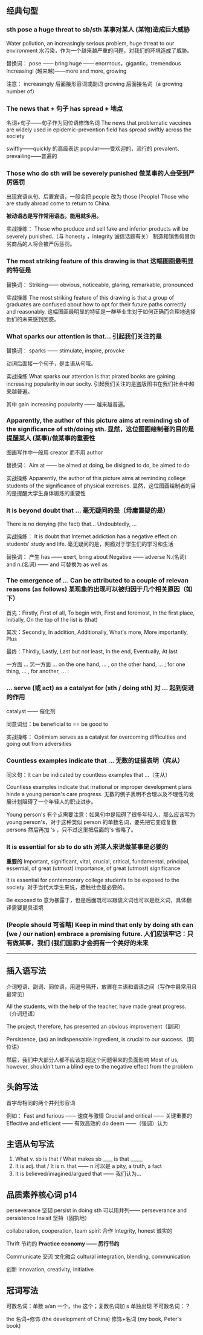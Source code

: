 ## 经典句型 
### sth pose a huge threat to sb/sth  某事对某人 (某物)造成巨大威胁

Water pollution, an increasingly serious problem, huge threat to our environment
水污染，作为一个越来越严重的问题，对我们的环境造成了威胁。

替换词：
pose —— bring
huge —— enormous，gigantic，tremendous
Increasingl (越来越)——more and more, growing 

注意：
increasingly 后面接形容词或副词
growing 后面接名词（a growing number of）

### The news that + 句子 has spread + 地点
名词+句子——句子作为同位语修饰名词
The news that problematic vaccines are widely used in epidemic-prevention field has spread swiftly across the society

swiftly——quickly 的高级表达
popular——受欢迎的，流行的
prevalent、prevailing——普遍的

### Those who do sth will be severely punished 做某事的人会受到严厉惩罚

出现宾语从句、后置宾语，一般会把 people 改为 those
(People) Those who are study abroad come to return to China.

**被动语态是写作常用语态，能用就多用。**

实战操练：
Those who produce and sell fake and inferior products will be severely punished.（与 honesty ，integrity 诚信话题有关）
制造和销售假冒伪劣商品的人将会被严厉惩罚。

### The most striking feature of this drawing is that  这幅图画最明显的特征是

替换词：
Striking—— obvious, noticeable, glaring, remarkable, pronounced

实战操练
The most striking feature of this drawing is that a group of graduates are confused about how to opt for their future paths correctly and reasonably.
这幅图画最明显的特征是一群毕业生对于如何正确而合理地选择他们的未来感到困惑。

### What sparks our attention is that...  引起我们关注的是

替换词：
sparks —— stimulate, inspire, provoke

动词后面接一个句子，是主语从句哦。

实战操练
What sparks our attention is that pirated books are gaining increasing popularity in our socity. 引起我们关注的是盗版图书在我们社会中越来越普遍。

其中 gain increasing popularity —— 越来越普遍。

### Apparently, the author of this picture aims at reminding sb of the significance of sth/doing sth.  显然，这位图画绘制者的目的是提醒某人 (某事)/做某事的重要性
图画写作中一般用 creator 而不用 author

替换词：
Aim at —— be aimed at doing, be disigned to do, be aimed to do

实战操练
Apparently, the author of this picture aims at reminding college students of the significance of physical exercises. 显然，这位图画绘制者的目的是提醒大学生身体锻炼的重要性

### It is beyond doubt that ... 毫无疑问的是（毋庸置疑的是）
There is no denying (the fact) that...
Undoubtedly, ...

实战操练：
It is doubt that Internet addiction has a negative effect  on students' study and life. 毫无疑问的是，网瘾对于学生们的学习和生活

替换词：
产生 has —— exert, bring about
Negative —— adverse
N.(名词) and n.(名词) —— and 可替换为 as well as

### The emergence of ... Can be attributed to a couple of relevan reasons (as follows) 某现象的出现可以被归因于几个相关原因（如下）

首先：Firstly, First of all, To begin with, First and foremost, In the first place, Initially, On the top of the list is (that)

其次：Secondly, In addition, Additionally, What's more, More importantly, Plus

最终：Thirdly, Lastly, Last but not least, In the end, Eventually, At last

一方面 ... 另一方面 ... on the one hand, ... , on the other hand, ... ;  for one thing, ... , for another, ... :

### ... serve (或 act) as a catalyst for (sth / doing sth) 对 ... 起到促进的作用

catalyst —— 催化剂

同意词组：be beneficial to == be good to

实战操练：
Optimism serves as a catalyst for overcoming difficulties and going out from adversities

### Countless  examples indicate that ... 无数的证据表明（宾从）
同义句：It can be indicated by countless examples that ...（主从）

Countless examples indicate that irrational or improper development plans hinde a young person's care progress. 无数的例子表明不合理以及不理性的发展计划阻碍了一个年轻人的职业进步。

Young person's 有个点需要注意：如果句中是阻碍了很多年轻人，那么应该写为 young person's，对于这种类似 person 的单数名词，要先把它变成复数 persons 然后再加 's ，只不过这里把后面的's 省略了。

### It is essential for sb to do sth 对某人来说做某事是必要的

**重要的**
Important, significant, vital, crucial, critical, fundamental, principal, essential, of great (utmost) importance, of great (utmost) significance

It is essential for contemporary college students to be exposed to the society. 对于当代大学生来说，接触社会是必要的。

Be exposed to 意为暴露于，但是后面既可以跟褒义词也可以是贬义词，具体翻译需要更具语境 

### (People should 可省略) Keep in mind that only by doing sth can (we / our nation) embrace a promising future. 人们应该牢记：只有做某事，我们 (我们国家)才会拥有一个美好的未来









*****

## 插入语写法

介词短语、副词、同位语，用逗号隔开，放置在主语和谓语之间（写作中最常用且最常见）

All the students, with the help of the teacher, have made great progress. （介词短语）

The project, therefore, has presented an obvious improvement（副词）

Persistence, (as) an indispensable ingredient, is crucial to our success.（同位语）

然后，我们中大部分人都不应该忽视这个问题带来的负面影响
Most of us, however, shouldn't turn a blind eye to the negative effect from the problem

## 头韵写法
首字母相同的两个并列形容词

例如：
Fast and furious —— 速度与激情
Crucial and critical —— 关键重要的
Effective and efficient —— 有效高效的
do deem ——（强调）认为

## 主语从句写法

1. What v. sb is that / What makes sb  ____  is that _____
2. It is adj. that / It is n. that —— n.可以是 a pity, a truth, a fact
3. It is believed/imagined/argued that —— 我们认为...

## 品质素养核心词 p14
perseverance 坚韧
persist in doing sth
可以用并列—— perseverance and persistence
Insisit 坚持（固执地）

collaboration, cooperation, team spirit 合作
Integrity, honest 诚实的

Thrift 节约的
**Practice economy —— 厉行节约**

Communicate 交流
文化融合 cultural integration, blending, communication

创新 innovation, creativity, initiative

## 冠词写法
可数名词：单数 a/an 一个，the 这个；复数名词加 s 单独出现
不可数名词：？

the 名词+修饰 (the development of China)
修饰+名词 (my book, Peter's book)